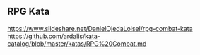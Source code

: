 
## RPG Kata

https://www.slideshare.net/DanielOjedaLoisel/rpg-combat-kata
https://github.com/ardalis/kata-catalog/blob/master/katas/RPG%20Combat.md